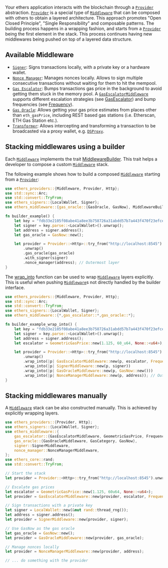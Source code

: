Your ethers application interacts with the blockchain through a [`Provider`](ethers_providers::Provider) abstraction. [`Provider`](ethers_providers::Provider) is a special type of [`Middleware`](ethers_providers::Middleware) that can be composed with others to obtain a layered architecture. This approach promotes "Open Closed Principle", "Single Responsibility" and composable patterns. The building process happens in a wrapping fashion, and starts from a [`Provider`](ethers_providers::Provider) being the first element in the stack. This process continues having new middlewares being pushed on top of a layered data structure.


## Available Middleware

- [`Signer`](./signer/struct.SignerMiddleware.html): Signs transactions locally, with a private key or a hardware wallet.
- [`Nonce Manager`](./nonce_manager/struct.NonceManagerMiddleware.html): Manages nonces locally. Allows to sign multiple consecutive transactions without waiting for them to hit the mempool.
- [`Gas Escalator`](./gas_escalator/struct.GasEscalatorMiddleware.html): Bumps transactions gas price in the background to avoid getting them stuck in the memory pool. A [`GasEscalatorMiddleware`](ethers_middleware::gas_escalator::GasEscalatorMiddleware) supports different escalation strategies (see [GasEscalator](ethers_middleware::gas_escalator::GasEscalator)) and bump frequencies (see [Frequency](ethers_middleware::gas_escalator::Frequency)).
- [`Gas Oracle`](./gas_oracle/struct.GasOracleMiddleware.html): Allows getting
  your gas price estimates from places other than `eth_gasPrice`, including REST based gas stations (i.e. Etherscan, ETH Gas Station etc.).
- [`Transformer`](./transformer/trait.Transformer.html): Allows intercepting and
  transforming a transaction to be broadcasted via a proxy wallet, e.g.
  [`DSProxy`](./transformer/struct.DsProxy.html).

## Stacking middlewares using a builder

Each [`Middleware`](ethers_providers::Middleware) implements the trait [MiddlewareBuilder](crate::MiddlewareBuilder). This trait helps a developer to compose a custom [`Middleware`](ethers_providers::Middleware) stack.

The following example shows how to build a composed [`Middleware`](ethers_providers::Middleware) starting from a [`Provider`](ethers_providers::Provider):

```rust
use ethers_providers::{Middleware, Provider, Http};
use std::sync::Arc;
use std::convert::TryFrom;
use ethers_signers::{LocalWallet, Signer};
use ethers_middleware::{gas_oracle::{GasOracle, GasNow}, MiddlewareBuilder};

fn builder_example() {
    let key = "fdb33e2105f08abe41a8ee3b758726a31abdd57b7a443f470f23efce853af169";
    let signer = key.parse::<LocalWallet>().unwrap();
    let address = signer.address();
    let gas_oracle = GasNow::new();

    let provider = Provider::<Http>::try_from("http://localhost:8545")
        .unwrap()
        .gas_oracle(gas_oracle)
        .with_signer(signer)
        .nonce_manager(address); // Outermost layer
}
```

The [wrap_into](crate::MiddlewareBuilder::wrap_into) function can be used to wrap [`Middleware`](ethers_providers::Middleware) layers explicitly. This is useful when pushing [`Middleware`](ethers_providers::Middleware)s not directly handled by the builder interface.

```rust
use ethers_providers::{Middleware, Provider, Http};
use std::sync::Arc;
use std::convert::TryFrom;
use ethers_signers::{LocalWallet, Signer};
use ethers_middleware::{*,gas_escalator::*,gas_oracle::*};

fn builder_example_wrap_into() {
    let key = "fdb33e2105f08abe41a8ee3b758726a31abdd57b7a443f470f23efce853af169";
    let signer = key.parse::<LocalWallet>().unwrap();
    let address = signer.address();
    let escalator = GeometricGasPrice::new(1.125, 60_u64, None::<u64>);

    let provider = Provider::<Http>::try_from("http://localhost:8545")
        .unwrap()
        .wrap_into(|p| GasEscalatorMiddleware::new(p, escalator, Frequency::PerBlock))
        .wrap_into(|p| SignerMiddleware::new(p, signer))
        .wrap_into(|p| GasOracleMiddleware::new(p, GasNow::new()))
        .wrap_into(|p| NonceManagerMiddleware::new(p, address)); // Outermost layer
}
```


## Stacking middlewares manually
A [`Middleware`](ethers_providers::Middleware) stack can be also constructed manually. This is achieved by explicitly wrapping layers.

```rust no_run
use ethers_providers::{Provider, Http};
use ethers_signers::{LocalWallet, Signer};
use ethers_middleware::{
    gas_escalator::{GasEscalatorMiddleware, GeometricGasPrice, Frequency},
    gas_oracle::{GasOracleMiddleware, GasCategory, GasNow},
    signer::SignerMiddleware,
    nonce_manager::NonceManagerMiddleware,
};
use ethers_core::rand;
use std::convert::TryFrom;

// Start the stack
let provider = Provider::<Http>::try_from("http://localhost:8545").unwrap();

// Escalate gas prices
let escalator = GeometricGasPrice::new(1.125, 60u64, None::<u64>);
let provider = GasEscalatorMiddleware::new(provider, escalator, Frequency::PerBlock);

// Sign transactions with a private key
let signer = LocalWallet::new(&mut rand::thread_rng());
let address = signer.address();
let provider = SignerMiddleware::new(provider, signer);

// Use GasNow as the gas oracle
let gas_oracle = GasNow::new();
let provider = GasOracleMiddleware::new(provider, gas_oracle);

// Manage nonces locally
let provider = NonceManagerMiddleware::new(provider, address);

// ... do something with the provider
```
